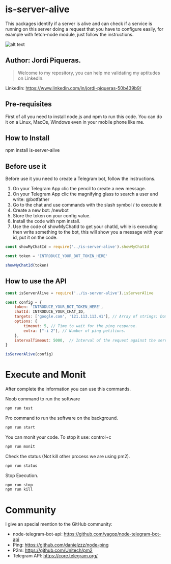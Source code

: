 # is-server-alive
This packages identify if a server is alive and can check if a service is running on this server doing a request that you have to configure easily, for example with fetch-node module, just follow the instructions.

![alt text](https://image.prntscr.com/image/3HIyQBc-TLey8zHgsLBq6Q.png)

## Author: Jordi Piqueras.
> Welcome to my repository, you can help me validating my aptitudes on LinkedIn.

LinkedIn: https://www.linkedin.com/in/jordi-piqueras-50b439b9/

## Pre-requisites
First of all you need to install node.js and npm to run this code. You can do it on a Linux, MacOs, Windows even in your mobile phone like me.

## How to Install
npm install is-server-alive

## Before use it
Before use it you need to create a Telegram bot, follow the instructions.

1. On your Telegram App clic the pencil to create a new message.
2. On your Telegram App clic the magnifying glass to search a user and write: @botfather
3. Go to the chat and use commands with the slash symbol / to execute it
4. Create a new bot: /newbot 
5. Store the token on your config value.
6. Install the code with npm install.
7. Use the code of showMyChatId to get your chatId, while is executing then write something to the bot, this will show you a message with your id, put it on the code.

```js
const showMyChatId = require('../is-server-alive').showMyChatId

const token = 'INTRODUCE_YOUR_BOT_TOKEN_HERE'

showMyChatId(token)
```

## How to use the API
```js
const isServerAlive = require('../is-server-alive').isServerAlive

const config = {
    token: 'INTRODUCE_YOUR_BOT_TOKEN_HERE',
    chatId: INTRODUCE_YOUR_CHAT_ID,
    targets: ['google.com', '121.113.113.41'], // Array of strings: Domains and URLs
    options: {
        timeout: 5, // Time to wait for the ping response.
        extra: ["-i 2"], // Number of ping petitions.
    },
    intervalTimeout: 5000,  // Interval of the request against the server. 5000 -> 5 seconds.
}

isServerAlive(config)
```

# Execute and Monit
After complete the information you can use this commands.

Noob command to run the software
```js 
npm run test
```

Pro command to run the software on the background.
```js 
npm run start
```

You can monit your code. To stop it use: control+c
```js 
npm run monit
```

Check the status (Not kill other process we are using pm2).
```js 
npm run status
```

Stop Execution.
```js 
npm run stop
npm run kill
```

# Community
I give an special mention to the GitHub community:
* node-telegram-bot-api: https://github.com/yagop/node-telegram-bot-api
* Ping: https://github.com/danielzzz/node-ping
* P2m: https://github.com/Unitech/pm2
* Telegram API: https://core.telegram.org/ 